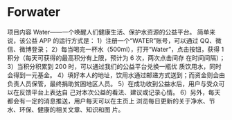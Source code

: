 # Forwater
项目内容 
Water——一个唤醒人们健康生活、保护水资源的公益平台。 
简单来说，该公益 APP 的运行方式是： 
1）注册一个“WATER”账号，可以通过 QQ、微信、微博登录； 
2）每当喝完一杯水（500ml），打开“Water”，点击按钮，获得
1 积分（每天可获得的最高积分有上限，预计为 6 次，两次点击间存
在时间间隔）； 
3）当积分积累到 200 时，可以通过我们的公益平台兑换一瓶优
质饮用水，同时会得到一元基金。 
4）填好本人的地址，饮用水通过邮递方式送到；而资金则会由
负责人员保管，最终捐助贫困地区人员。 
5）在成功收到公益水后，用户与受众可以在反馈平台上表达自
己对本次公益的看法、建议或记录心情。 
6）另外，每天都会有一定的消息推送，用户每天可以在主页上
浏览每日更新的关于净水、节水、环保、健康的相关文章、知识和图
片。 
